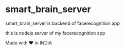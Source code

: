 # smart_brain_server
smart_brain_server is backend of facerecognition app

this is nodejs server of my facerecognition app

Made with ❤ in INDIA

